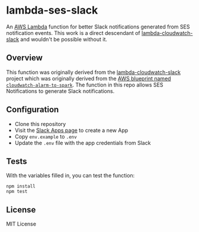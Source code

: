 # lambda-ses-slack

An [AWS Lambda](http://aws.amazon.com/lambda/) function for better Slack notifications generated from SES notification events.
This work is a direct descendant of [lambda-cloudwatch-slack](https://github.com/assertible/lambda-cloudwatch-slack) and wouldn't be possible without it.


## Overview

This function was originally derived from the [lambda-cloudwatch-slack](https://github.com/assertible/lambda-cloudwatch-slack) project which was originally derived from the [AWS blueprint named `cloudwatch-alarm-to-spark`](https://aws.amazon.com/blogs/aws/new-spark-integration-blueprints-for-aws-lambda/). The function in this repo allows SES Notifications to generate Slack notifications.


## Configuration

* Clone this repository
* Visit the [Slack Apps page](https://api.slack.com/apps) to create a new App
* Copy `env.example` to `.env`
* Update the `.env` file with the app credentials from Slack

## Tests

With the variables filled in, you can test the function:

```
npm install
npm test
```

## License

MIT License